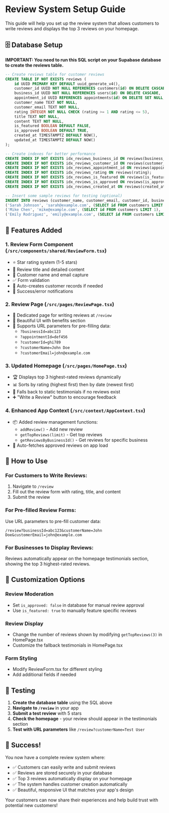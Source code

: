 # Review System Setup Guide

This guide will help you set up the review system that allows customers to write reviews and displays the top 3 reviews on your homepage.

## 🗄️ Database Setup

**IMPORTANT: You need to run this SQL script on your Supabase database to create the reviews table.**

```sql
-- Create reviews table for customer reviews
CREATE TABLE IF NOT EXISTS reviews (
    id UUID PRIMARY KEY DEFAULT uuid_generate_v4(),
    customer_id UUID NOT NULL REFERENCES customers(id) ON DELETE CASCADE,
    business_id UUID NOT NULL REFERENCES users(id) ON DELETE CASCADE,
    appointment_id UUID REFERENCES appointments(id) ON DELETE SET NULL,
    customer_name TEXT NOT NULL,
    customer_email TEXT NOT NULL,
    rating INTEGER NOT NULL CHECK (rating >= 1 AND rating <= 5),
    title TEXT NOT NULL,
    content TEXT NOT NULL,
    is_featured BOOLEAN DEFAULT FALSE,
    is_approved BOOLEAN DEFAULT TRUE,
    created_at TIMESTAMPTZ DEFAULT NOW(),
    updated_at TIMESTAMPTZ DEFAULT NOW()
);

-- Create indexes for better performance
CREATE INDEX IF NOT EXISTS idx_reviews_business_id ON reviews(business_id);
CREATE INDEX IF NOT EXISTS idx_reviews_customer_id ON reviews(customer_id);
CREATE INDEX IF NOT EXISTS idx_reviews_appointment_id ON reviews(appointment_id);
CREATE INDEX IF NOT EXISTS idx_reviews_rating ON reviews(rating);
CREATE INDEX IF NOT EXISTS idx_reviews_is_featured ON reviews(is_featured);
CREATE INDEX IF NOT EXISTS idx_reviews_is_approved ON reviews(is_approved);
CREATE INDEX IF NOT EXISTS idx_reviews_created_at ON reviews(created_at);

-- Insert some sample reviews for testing (optional)
INSERT INTO reviews (customer_name, customer_email, customer_id, business_id, rating, title, content) VALUES
('Sarah Johnson', 'sarah@example.com', (SELECT id FROM customers LIMIT 1), '550e8400-e29b-41d4-a716-446655440000', 5, 'Excellent Service!', 'This platform transformed how we manage appointments. Our clients love the easy booking process!'),
('Mike Chen', 'mike@example.com', (SELECT id FROM customers LIMIT 1), '550e8400-e29b-41d4-a716-446655440000', 5, 'Time Saver', 'The automated reminders and calendar integration saved us hours every week.'),
('Emily Rodriguez', 'emily@example.com', (SELECT id FROM customers LIMIT 1), '550e8400-e29b-41d4-a716-446655440000', 5, 'Highly Recommended', 'Professional, reliable, and incredibly user-friendly. Highly recommended!');
```

## 🚀 Features Added

### 1. Review Form Component (`/src/components/shared/ReviewForm.tsx`)
- ⭐ Star rating system (1-5 stars)
- 📝 Review title and detailed content
- 👤 Customer name and email capture
- ✅ Form validation
- 🔄 Auto-creates customer records if needed
- 📧 Success/error notifications

### 2. Review Page (`/src/pages/ReviewPage.tsx`)
- 🎯 Dedicated page for writing reviews at `/review`
- 🎨 Beautiful UI with benefits section
- 🔗 Supports URL parameters for pre-filling data:
  - `?businessId=abc123`
  - `?appointmentId=def456`
  - `?customerId=ghi789`
  - `?customerName=John Doe`
  - `?customerEmail=john@example.com`

### 3. Updated Homepage (`/src/pages/HomePage.tsx`)
- 🏆 Displays top 3 highest-rated reviews dynamically
- 📊 Sorts by rating (highest first) then by date (newest first)
- 💫 Falls back to static testimonials if no reviews exist
- ➕ "Write a Review" button to encourage feedback

### 4. Enhanced App Context (`/src/context/AppContext.tsx`)
- 📦 Added review management functions:
  - `addReview()` - Add new review
  - `getTopReviews(limit)` - Get top reviews
  - `getReviewsByBusinessId()` - Get reviews for specific business
- 🔄 Auto-fetches approved reviews on app load

## 🎯 How to Use

### For Customers to Write Reviews:
1. Navigate to `/review` 
2. Fill out the review form with rating, title, and content
3. Submit the review

### For Pre-filled Review Forms:
Use URL parameters to pre-fill customer data:
```
/review?businessId=abc123&customerName=John Doe&customerEmail=john@example.com
```

### For Businesses to Display Reviews:
Reviews automatically appear on the homepage testimonials section, showing the top 3 highest-rated reviews.

## 🔧 Customization Options

### Review Moderation
- Set `is_approved: false` in database for manual review approval
- Use `is_featured: true` to manually feature specific reviews

### Review Display
- Change the number of reviews shown by modifying `getTopReviews(3)` in HomePage.tsx
- Customize the fallback testimonials in HomePage.tsx

### Form Styling
- Modify ReviewForm.tsx for different styling
- Add additional fields if needed

## 🧪 Testing

1. **Create the database table** using the SQL above
2. **Navigate to `/review`** in your app
3. **Submit a test review** with 5 stars
4. **Check the homepage** - your review should appear in the testimonials section
5. **Test with URL parameters** like `/review?customerName=Test User`

## 🎉 Success!

You now have a complete review system where:
- ✅ Customers can easily write and submit reviews
- ✅ Reviews are stored securely in your database
- ✅ Top 3 reviews automatically display on your homepage
- ✅ The system handles customer creation automatically
- ✅ Beautiful, responsive UI that matches your app's design

Your customers can now share their experiences and help build trust with potential new customers!
